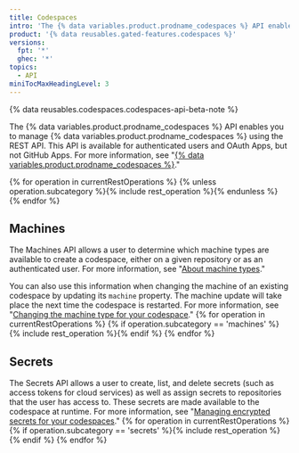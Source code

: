 ```yaml
---
title: Codespaces
intro: 'The {% data variables.product.prodname_codespaces %} API enables you to manage your codespaces using the REST API.'
product: '{% data reusables.gated-features.codespaces %}'
versions:
  fpt: '*'
  ghec: '*'
topics:
  - API
miniTocMaxHeadingLevel: 3
---
```


{% data reusables.codespaces.codespaces-api-beta-note %}

The {% data variables.product.prodname_codespaces %} API enables you to manage {% data variables.product.prodname_codespaces %} using the REST API. This API is available for authenticated users and OAuth Apps, but not GitHub Apps. For more information, see "[{% data variables.product.prodname_codespaces %}](/codespaces)."

{% for operation in currentRestOperations %}
  {% unless operation.subcategory %}{% include rest_operation %}{% endunless %}
{% endfor %}

## Machines
The Machines API allows a user to determine which machine types are available to create a codespace, either on a given repository or as an authenticated user. For more information, see "[About machine types](/codespaces/developing-in-codespaces/changing-the-machine-type-for-your-codespace#about-machine-types)."

You can also use this information when changing the machine of an existing codespace by updating its `machine` property. The machine update will take place the next time the codespace is restarted. For more information, see "[Changing the machine type for your codespace](/codespaces/developing-in-codespaces/changing-the-machine-type-for-your-codespace)."
{% for operation in currentRestOperations %}
  {% if operation.subcategory == 'machines' %}{% include rest_operation %}{% endif %}
{% endfor %}

## Secrets
The Secrets API allows a user to create, list, and delete secrets (such as access tokens for cloud services) as well as assign secrets to repositories that the user has access to. These secrets are made available to the codespace at runtime. For more information, see "[Managing encrypted secrets for your codespaces](/codespaces/managing-your-codespaces/managing-encrypted-secrets-for-your-codespaces)."
{% for operation in currentRestOperations %}
  {% if operation.subcategory == 'secrets' %}{% include rest_operation %}{% endif %}
{% endfor %}
